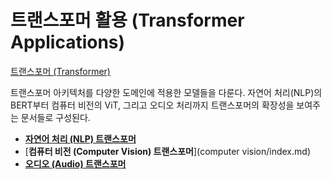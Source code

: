 # 트랜스포머 활용 (Transformer Applications)
[트랜스포머 (Transformer)](../index.md)

트랜스포머 아키텍처를 다양한 도메인에 적용한 모델들을 다룬다. 자연어 처리(NLP)의 BERT부터 컴퓨터 비전의 ViT, 그리고 오디오 처리까지 트랜스포머의 확장성을 보여주는 문서들로 구성된다.

- [**자연어 처리 (NLP) 트랜스포머**](nlp/index.md)
- [**컴퓨터 비전 (Computer Vision) 트랜스포머**](computer vision/index.md)
- [**오디오 (Audio) 트랜스포머**](audio/index.md)

